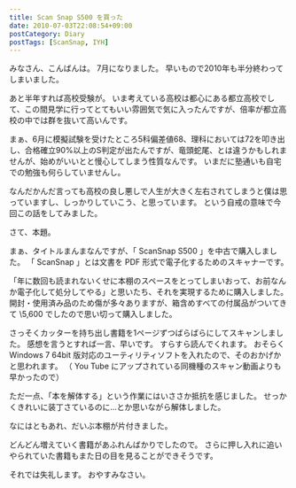 ```yaml
---
title: Scan Snap S500 を買った
date: 2010-07-03T22:08:54+09:00
postCategory: Diary
postTags: [ScanSnap, IYH]
---
```


みなさん、こんばんは。
7月になりました。
早いもので2010年も半分終わってしまいました。

あと半年すれば高校受験が。
いま考えている高校は都心にある都立高校でして、この間見学に行ってとてもいい雰囲気で気に入ったんですが、倍率が都立高校の中では群を抜いて高いんです。

まぁ、6月に模擬試験を受けたところ5科偏差値68、理科においては72を叩き出し、合格確立90%以上のS判定が出たんですが、竜頭蛇尾、とは違うかもしれませんが、始めがいいとと慢心してしまう性質なんです。
いまだに塾通いも自宅での勉強も何らしていませんし。

なんだかんだ言っても高校の良し悪しで人生が大きく左右されてしまうと僕は思っていますし、しっかりしていこう、と思っています。
という自戒の意味で今回この話をしてみました。

さて、本題。

まぁ、タイトルまんまなんですが、「 ScanSnap S500 」を中古で購入しました。
「 ScanSnap 」とは文書を PDF 形式で電子化するためのスキャナーです。

「年に数回も読まれないくせに本棚のスペースをとってしまいおって、お前なんか電子化して処分してやる」と思いたち、それを実現するために購入しました。
開封・使用済み品のため傷が多々ありますが、箱含めすべての付属品がついてきて \\5,600 でしたので思い切って購入しました。

さっそくカッターを持ち出し書籍を1ページずつばらばらにしてスキャンしました。
感想を言うとすれば一言、早いです。
すらすら読んでくれます。
おそらく Windows 7 64bit 版対応のユーティリティソフトを入れたので、そのおかげかと思われます。
（ You Tube にアップされている同機種のスキャン動画よりも早かったので）

ただ一点、「本を解体する」という作業にはいささか抵抗を感じました。
せっかくきれいに装丁さているのに…とか思いながら解体しました。

なにはともあれ、だいぶ本棚が片付きました。

どんどん増えていく書籍があふれんばかりでしたので。
さらに押し入れに追いやられていた書籍もまた日の目を見ることができそうです。

それでは失礼します。
おやすみなさい。
